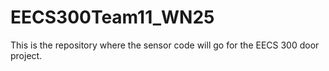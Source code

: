 # EECS300Team11_WN25
This is the repository where the sensor code will go for the EECS 300 door project.
